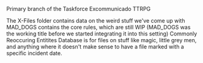 Primary branch of the Taskforce Excommunicado TTRPG

The X-Files folder contains data on the weird stuff we've come up with
MAD_DOGS contains the core rules, which are still WIP (MAD_DOGS was the working title before we started integrating it into this setting)
Commonly Reoccuring Entitites Database is for files on stuff like magic, little grey men, and anything where it doesn't make sense to have a file marked with a specific incident date.
